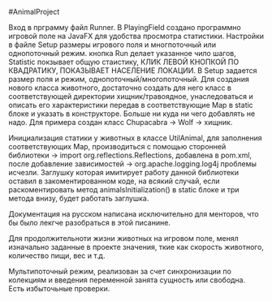 #AnimalProject

Вход в прграмму файл Runner. В PlayingField  создано программно игровой поле на JavaFX
для удобства просмотра статистики.
Настройки в файле Setup размеры игрового поля и многпоточный или однопоточный режим.
кнопка Run делает указанное чило шагов, Statistic покзывает общую стаистику,
КЛИК ЛЕВОЙ КНОПКОЙ ПО КВАДРАТИКУ, ПОКАЗЫВАЕТ НАСЕЛЕНИЕ ЛОКАЦИИ. В Setup задается размер
поля и режим, однопоточный/многопоточный.
Для создания нового класса животного, достаточно создать для него класс в
соответствующей директории хищник/травоядное, унаследоваться и описать его характеристики 
передав в соответствующие Map в static блоке и указать в конструкторе.
Больше ни куда ни чего добавлять не надо. Для примера создан класс Chupacabra -> Wolf -> хищник.

Инициализация статики у животных в классе UtilAnimal, для заполнения соответствующих Мар,
производиться с помощью сторонней библиотеки -> import org.reflections.Reflections, 
добавлена в pom.xml, после добавление зависимостей -> org.apache.logging.log4j проблемы исчезли.
Заглушку которая имитирует работу данной библиотеки оставил в закоментированном коде,
на всякий случай, если раскоментировать метод  animalsInitialization() в static блоке
и три метода внизу, будет работать заглушка.

Документация на русском написана исключительно для менторов, что бы было лекгче разобраться
в этой писанине.

Для продолжительноти жизни животных на игровом поле, менял изначально заданные в
проекте значения, ткие как скорость животного, количество пищи, вес и т.д.

Мультипоточный режим, реализован за счет синхронизации по колекциям и введения переменной
занята сущность или свободна.  
Есть избыточьные проверки.






